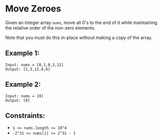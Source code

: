 # Move Zeroes

Given an integer array `nums`, move all 0's to the end of it while maintaining the relative order of the non-zero
elements.

Note that you must do this in-place without making a copy of the array.

## Example 1:

```
Input: nums = [0,1,0,3,12]
Output: [1,3,12,0,0]
```

## Example 2:

```
Input: nums = [0]
Output: [0]
```

## Constraints:

* `1 <= nums.length <= 10^4`
* `-2^31 <= nums[i] <= 2^31 - 1`
